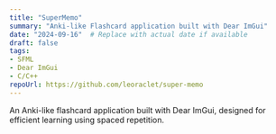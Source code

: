 ```yaml
---
title: "SuperMemo"
summary: "Anki-like Flashcard application built with Dear ImGui"
date: "2024-09-16"  # Replace with actual date if available
draft: false
tags:
- SFML
- Dear ImGui
- C/C++
repoUrl: https://github.com/leoraclet/super-memo
---
```

An Anki-like flashcard application built with Dear ImGui, designed for efficient learning using spaced repetition.

